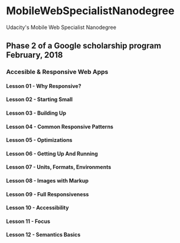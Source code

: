 # MobileWebSpecialistNanodegree
Udacity's Mobile Web Specialist Nanodegree 

## Phase 2 of a Google scholarship program February, 2018

### Accesible & Responsive Web Apps
#### Lesson 01 - Why Responsive?
#### Lesson 02 - Starting Small
#### Lesson 03 - Building Up
#### Lesson 04 - Common Responsive Patterns
#### Lesson 05 - Optimizations
#### Lesson 06 - Getting Up And Running
#### Lesson 07 - Units, Formats, Environments
#### Lesson 08 - Images with Markup
#### Lesson 09 - Full Responsiveness
#### Lesson 10 - Accessibility
#### Lesson 11 - Focus
#### Lesson 12 - Semantics Basics